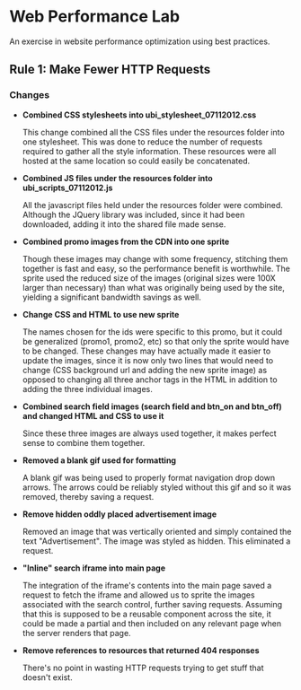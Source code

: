 # Web Performance Lab
An exercise in website performance optimization using best practices.

## Rule 1: Make Fewer HTTP Requests

### Changes
* **Combined CSS stylesheets into ubi_stylesheet_07112012.css**

	This change combined all the CSS files under the resources folder into one stylesheet. This was done to reduce the number of requests required to gather all the style information. These resources were all hosted at the same location so could easily be concatenated.

* **Combined JS files under the resources folder into ubi_scripts_07112012.js**

	All the javascript files held under the resources folder were combined. Although the JQuery library was included, since it had been downloaded, adding it into the shared file made sense.

* **Combined promo images from the CDN into one sprite**
	
	Though these images may change with some frequency, stitching them together is fast and easy, so the performance benefit is worthwhile. The sprite used the reduced size of the images (original sizes were 100X larger than necessary) than what was originally being used by the site, yielding a significant bandwidth savings as well.

* **Change CSS and HTML to use new sprite**
  
	The names chosen for the ids were specific to this promo, but it could be generalized (promo1, promo2, etc) so that only the sprite
	would have to be changed. These changes may have actually made it easier to update the images, since it is now only two lines that would need to change (CSS background url and adding the new sprite image) as opposed to changing all three anchor tags in the HTML in addition to adding the three individual images.

* **Combined search field images (search field and btn_on and btn_off) and changed HTML and CSS to use it**

  	Since these three images are always used together, it makes
	perfect sense to combine them together.

* **Removed a blank gif used for formatting**
	
	A blank gif was being used to properly format navigation drop down arrows.  The arrows could be reliably styled without this gif and so it was removed, thereby saving a request.
	
* **Remove hidden oddly placed advertisement image**

	Removed an image that was vertically oriented and simply contained the text "Advertisement". The image was styled as hidden.  This eliminated a request.

* **"Inline" search iframe into main page**

	The integration of the iframe's contents into the main page saved a request to fetch the iframe and allowed us to sprite the images associated with the search control, further saving requests.  Assuming that this is supposed to be a reusable component across the site, it could be made a partial and then included on any relevant page when the server renders that page.

* **Remove references to resources that returned 404 responses**

	There's no point in wasting HTTP requests trying to get stuff that doesn't exist.
	